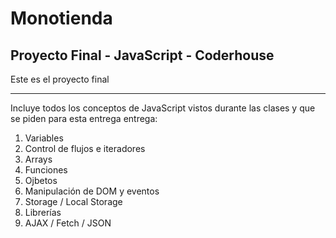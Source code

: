# Monotienda
## Proyecto Final - JavaScript - Coderhouse

Este es el proyecto final 

***
Incluye todos los conceptos de JavaScript vistos durante las clases y que se piden para esta entrega entrega:
1. Variables
2. Control de flujos e iteradores
3. Arrays
4. Funciones
5. Ojbetos
6. Manipulación de DOM y eventos
7. Storage / Local Storage
8. Librerías
9. AJAX / Fetch / JSON